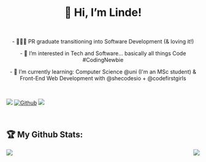 <h1 align="center">👋 Hi, I’m Linde!</h1>

<br />

<p align="center"> - 👩🏾‍💻 PR graduate transitioning into Software Development (& loving it!)

<p align="center"> - 👀 I’m interested in Tech and Software... basically all things Code #CodingNewbie

<p align="center"> - 🌱 I’m currently learning: Computer Science @uni (I'm an MSc student) & Front-End Web Development with @shecodesio + @codefirstgirls 
</p>
<br />

![](https://visitor-badge.laobi.icu/badge?page_id=Codinglinde.Codinglinde) [![Github](https://img.shields.io/github/followers/Codinglinde?label=Followers&logo=Github)](https://github.com/Codinglinde) <a href="https://twitter.com/codinglinde" ><img src="https://img.shields.io/twitter/follow/codinglinde.svg?style=social" /> </a>

<br />

## :trophy: My Github Stats:

<!--
![Linde's GitHub stats](https://github-readme-stats.vercel.app/api?username=digital-linde&theme=monokai&show_icons=true)
![Top Langs](https://readme-stats-cfgj2cxdy.vercel.app/api/top-langs/?username=digital-linde&hide=php&theme=monokai)
-->
<div>
<a href="https://github-readme-stats.vercel.app/api?username=codinglinde&theme=monokai">
  <img  align="left" src="https://github-readme-stats.vercel.app/api?username=codinglinde&count_private=true&show_icons=true&theme=monokai" />
</a>
<a href="https://github-readme-stats.vercel.app/api/top-langs/?username=codinglinde&hide=php&theme=monokai">
  <img align="right" src="https://github-readme-stats.vercel.app/api/top-langs/?username=codinglinde&hide=php&theme=monokai" />
</a>
</div>
